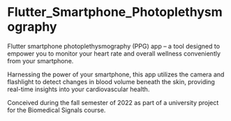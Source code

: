 # Flutter_Smartphone_Photoplethysmography

Flutter smartphone photoplethysmography (PPG) app – a tool designed to empower you to monitor your heart rate and overall wellness conveniently from your smartphone.

Harnessing the power of your smartphone, this app utilizes the camera and flashlight to detect changes in blood volume beneath the skin, providing real-time insights into your cardiovascular health.

Conceived during the fall semester of 2022 as part of a university project for the Biomedical Signals course.
